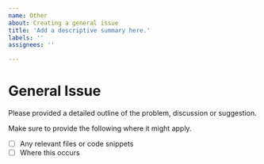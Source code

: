 ```yaml
---
name: Other
about: Creating a general issue
title: 'Add a descriptive summary here.'
labels: ''
assignees: ''

---
```


# General Issue

Please provided a detailed outline of the problem, discussion or suggestion. 

Make sure to provide the following where it might apply. 

- [ ] Any relevant files or code snippets
- [ ] Where this occurs
